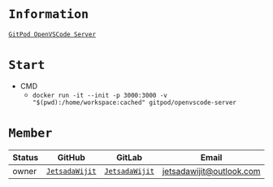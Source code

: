 # `Information`

[`GitPod OpenVSCode Server`](https://github.com/gitpod-io/openvscode-server)

# `Start`

- CMD
  - ```docker run -it --init -p 3000:3000 -v "$(pwd):/home/workspace:cached" gitpod/openvscode-server```

# `Member`

|Status|GitHub|GitLab|Email|
|-|-|-|-|
|owner|[`JetsadaWijit`](https://github.com/JetsadaWijit)|[`JetsadaWijit`](https://gitlab.com/JetsadaWijit)|jetsadawijit@outlook.com|
